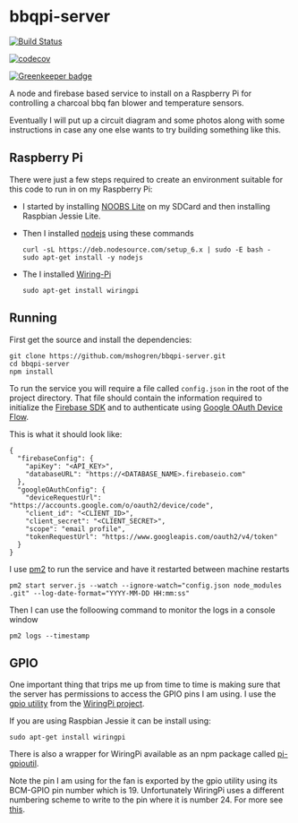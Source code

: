 # bbqpi-server

[![Build Status](https://travis-ci.org/mshogren/bbqpi-server.svg?branch=master)](https://travis-ci.org/mshogren/bbqpi-server)

[![codecov](https://codecov.io/gh/mshogren/bbqpi-server/branch/master/graph/badge.svg)](https://codecov.io/gh/mshogren/bbqpi-server)

[![Greenkeeper badge](https://badges.greenkeeper.io/mshogren/bbqpi-server.svg)](https://greenkeeper.io/)

A node and firebase based service to install on a Raspberry Pi for controlling a charcoal bbq fan blower and temperature sensors.

Eventually I will put up a circuit diagram and some photos along with some instructions in case any one else wants to try building something like this.

## Raspberry Pi ##

There were just a few steps required to create an environment suitable for this code to run in on my Raspberry Pi:
- I started by installing [NOOBS Lite](https://www.raspberrypi.org/documentation/installation/noobs.md) on my SDCard and then installing Raspbian Jessie Lite.

- Then I installed [nodejs](https://nodejs.org) using these commands

  ```
  curl -sL https://deb.nodesource.com/setup_6.x | sudo -E bash -
  sudo apt-get install -y nodejs
  ```
  
- The I installed [Wiring-Pi](http://wiringpi.com/)

  ```
  sudo apt-get install wiringpi
  ```

## Running ##
First get the source and install the dependencies:

```
git clone https://github.com/mshogren/bbqpi-server.git
cd bbqpi-server
npm install
```

To run the service you will require a file called `config.json` in the root of the project directory.  That file should contain the information required to initialize the [Firebase SDK](https://firebase.google.com/docs/web/setup) and to authenticate using [Google OAuth Device Flow](https://developers.google.com/identity/sign-in/devices).

This is what it should look like:
  
```
{                                                                                           
  "firebaseConfig": {                                                                       
    "apiKey": "<API_KEY>",                                    
    "databaseURL": "https://<DATABASE_NAME>.firebaseio.com"                                     
  },                                                                                        
  "googleOAuthConfig": {                                                                    
    "deviceRequestUrl": "https://accounts.google.com/o/oauth2/device/code",                 
    "client_id": "<CLIENT_ID>",
    "client_secret": "<CLIENT_SECRET>",                                            
    "scope": "email profile",                                                               
    "tokenRequestUrl": "https://www.googleapis.com/oauth2/v4/token"                         
  }
}
```

I use [pm2](http://pm2.keymetrics.io/) to run the service and have it restarted between machine restarts

    pm2 start server.js --watch --ignore-watch="config.json node_modules .git" --log-date-format="YYYY-MM-DD HH:mm:ss"

Then I can use the folloowing command to monitor the logs in a console window

    pm2 logs --timestamp

## GPIO ##
One important thing that trips me up from time to time is making sure that the server has permissions to access the GPIO pins I am using.  I use the [gpio utility](http://wiringpi.com/the-gpio-utility/) from the [WiringPi project](http://wiringpi.com).  

If you are using Raspbian Jessie it can be install using:

    sudo apt-get install wiringpi

There is also a wrapper for WiringPi available as an npm package called [pi-gpioutil](https://www.npmjs.com/package/pi-gpioutil).

Note the pin I am using for the fan is exported by the gpio utility using its BCM-GPIO pin number which is 19.  Unfortunately WiringPi uses a different numbering scheme to write to the pin where it is number 24.  For more see [this](https://pinout.xyz/pinout/wiringpi). 
